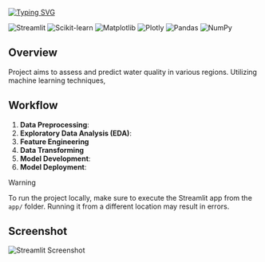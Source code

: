 
[![Typing SVG](https://readme-typing-svg.demolab.com?font=Poppins&weight=700&size=40&duration=3000&pause=1000&color=FFFFFF&multiline=true&repeat=false&width=750&height=100&lines=Water+Quality+Prediction:;+An+End-to-End+ML+Application)]()

![Streamlit](https://img.shields.io/badge/Streamlit-FF4B4B?style=flat-square&logo=streamlit&logoColor=white&border-radius=10)
![Scikit-learn](https://img.shields.io/badge/scikit--learn-F7931E?style=flat-square&logo=scikit-learn&logoColor=white&border-radius=10)
![Matplotlib](https://img.shields.io/badge/Matplotlib-003B57?style=flat-square&logo=matplotlib&logoColor=white&border-radius=10)
![Plotly](https://img.shields.io/badge/Plotly-3B4B7F?style=flat-square&logo=plotly&logoColor=white&border-radius=10)
![Pandas](https://img.shields.io/badge/Pandas-150458?style=flat-square&logo=pandas&logoColor=white&border-radius=10)
![NumPy](https://img.shields.io/badge/NumPy-013243?style=flat-square&logo=numpy&logoColor=white&border-radius=10)

## Overview

Project aims to assess and predict water quality in various regions. Utilizing machine learning techniques,

## Workflow

1. **Data Preprocessing**:
2. **Exploratory Data Analysis (EDA)**:
3. **Feature Engineering**
4. **Data Transforming**
5. **Model Development**:
6. **Model Deployment**:

> [!WARNING]
>
> To run the project locally, make sure to execute the Streamlit app from the `app/` folder. Running it from a different location may result in errors.

## Screenshot

![Streamlit Screenshot](https://github.com/user-attachments/assets/0e942071-95db-4f42-bad2-61cc7b1f7dc5)
